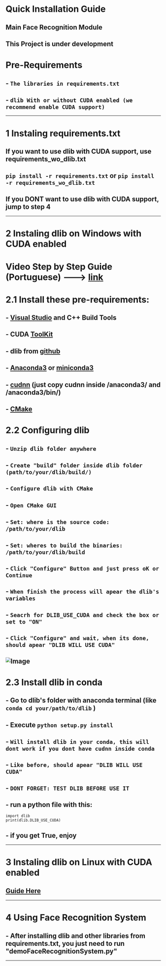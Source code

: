 # Quick Installation Guide

## Main Face Recognition Module
 
This Project is under development
---
# Pre-Requirements
##  - `The libraries in requirements.txt`
##  - `dlib With or without CUDA enabled (we recommend enable CUDA support)`
---
# **1** Instaling requirements.txt
## If you want to use dlib with CUDA support, use requirements_wo_dlib.txt
## ```pip install -r requirements.txt``` or ```pip install -r requirements_wo_dlib.txt```
## If you DONT want to use dlib with CUDA support, jump to step **4**
---
# **2** Instaling dlib on Windows with CUDA enabled
# **Video Step by Step Guide (Portuguese)** ---> [link](https://youtu.be/HVBN_PhKGU8) 
# **2.1** Install these pre-requirements:
## - [Visual Studio](https://visualstudio.microsoft.com/pt-br/) and C++ Build Tools
## - CUDA [ToolKit](https://developer.nvidia.com/cuda-downloads)
## - dlib from [github](https://github.com/davisking/dlib/releases/tag/v19.24.2)
## - [Anaconda3](https://www.anaconda.com/download) or [miniconda3](https://docs.conda.io/en/latest/miniconda.html)
## - [cudnn](https://developer.nvidia.com/downloads/compute/cudnn/secure/8.9.3/local_installers/12.x/cudnn-windows-x86_64-8.9.3.28_cuda12-archive.zip/) (just copy cudnn inside /anaconda3/ and /anaconda3/bin/)
## - [CMake](https://cmake.org/download/#latest)

# **2.2** Configuring dlib
## - `Unzip dlib folder anywhere`
## - `Create "build" folder inside dlib folder (path/to/your/dlib/build/)`
## - `Configure dlib with CMake`
## - `Open CMake GUI`
## - `Set: where is the source code: /path/to/your/dlib`
## - `Set: wheres to build the binaries: /path/to/your/dlib/build`
## - `Click "Configure" Button and just press oK or Continue`
## - `When finish the process will apear the dlib's variables`
## - `Seacrh for DLIB_USE_CUDA and check the box or set to "ON"`
## - `Click "Configure" and wait, when its done, should apear "DLIB WILL USE CUDA"`
## ![Image](https://i.imgur.com/e7HcFjV.png)

# **2.3** Install dlib in conda
## - Go to dlib's folder with anaconda terminal (like ```conda cd your/path/to/dlib``` )
## - Execute ```python setup.py install```
## - `Will install dlib in your conda, this will dont work if you dont have cudnn inside conda`
## - `Like before, should apear "DLIB WILL USE CUDA"`
## - `DONT FORGET: TEST DLIB BEFORE USE IT`
## - run a python file with this:
```
import dlib
print(dlib.DLIB_USE_CUDA)
```
## - if you get True, enjoy
---
# **3** Instaling dlib on Linux with CUDA enabled
## [Guide Here](https://gist.github.com/nguyenhoan1988/ed92d58054b985a1b45a521fcf8fa781)
---
# **4** Using Face Recognition System
## - After installing dlib and other libraries from requirements.txt, you just need to run "demoFaceRecognitionSystem.py"
---
